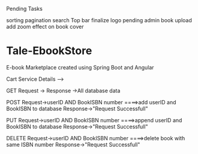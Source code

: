 Pending Tasks

sorting
pagination
search
Top bar finalize
logo pending
admin
book upload
add zoom effect on book cover




# Tale-EbookStore
E-book Marketplace created using Spring Boot and Angular

Cart Service Details -->

GET
Request ->
Response ->All database data

POST
Request->userID AND BookISBN number
====>add userID and BookISBN to database
Response->"Request Successfull"

PUT
Request->userID AND BookISBN number
====>append userID and BookISBN to database
Response->"Request Successfull"

DELETE
Request->userID AND BookISBN number
====>delete book with same ISBN number
Response->"Request Successfull"

